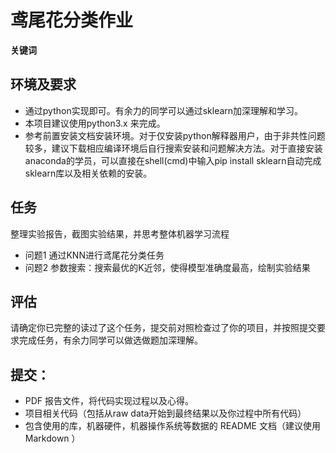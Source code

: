 # 鸢尾花分类作业

**关键词**


## 环境及要求

* 通过python实现即可。有余力的同学可以通过sklearn加深理解和学习。
* 本项目建议使用python3.x 来完成。
* 参考前置安装文档安装环境。对于仅安装python解释器用户，由于非共性问题较多，建议下载相应编译环境后自行搜索安装和问题解决方法。对于直接安装anaconda的学员，可以直接在shell(cmd)中输入pip install sklearn自动完成sklearn库以及相关依赖的安装。

## 任务

整理实验报告，截图实验结果，并思考整体机器学习流程
* 问题1 通过KNN进行鸢尾花分类任务
* 问题2 参数搜索：搜索最优的K近邻，使得模型准确度最高，绘制实验结果


## 评估
请确定你已完整的读过了这个任务，提交前对照检查过了你的项目，并按照提交要求完成任务，有余力同学可以做选做题加深理解。
                                
                                
## 提交：
* PDF 报告文件，将代码实现过程以及心得。
* 项目相关代码（包括从raw data开始到最终结果以及你过程中所有代码）
* 包含使用的库，机器硬件，机器操作系统等数据的 README 文档（建议使用 Markdown ）



